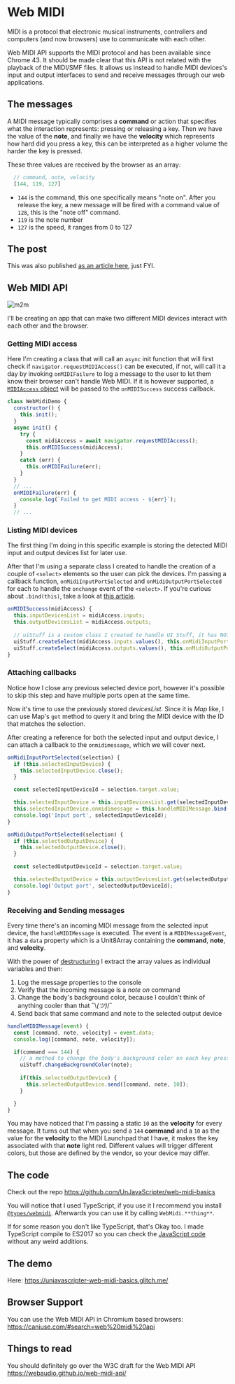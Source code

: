 # Web MIDI

MIDI is a protocol that electronic musical instruments, controllers and computers (and now browsers) use to communicate with each other.

Web MIDI API supports the MIDI protocol and has been available since Chrome 43. It should be made clear that this API is not related with the playback of the MIDI/SMF files. It allows us instead to handle MIDI devices's input and output interfaces to send and receive messages through our web applications.

## The messages
A MIDI message typically comprises a **command** or action that specifies what the interaction represents: pressing or releasing a key. Then we have the value of the **note**, and finally we have the **velocity** which represents how hard did you press a key, this can be interpreted as a higher volume the harder the key is pressed.

These three values are received by the browser as an array:

```js
  // command, note, velocity
  [144, 119, 127]
```

- `144` is the command, this one specifically means "note on". After you release the key, a new message will be fired with a command value of `128`, this is the "note off" command.
- `119` is the note number
- `127` is the speed, it ranges from 0 to 127

## The post

This was also published [as an article here](https://dev.to/unjavascripter/connecting-the-musical-world-to-the-web-using-the-web-midi-api-572p), just FYI.

## Web MIDI API

![m2m](https://user-images.githubusercontent.com/7959823/78785372-58879000-79a7-11ea-80c5-175ef62f9566.gif)

I'll be creating an app that can make two different MIDI devices interact with each other and the browser.

### Getting MIDI access

Here I'm creating a class that will call an `async` init function that will first check if `navigator.requestMIDIAccess()` can be executed, if not, will call it a day by invoking `onMIDIFailure` to log a message to the user to let them know their browser can't handle Web MIDI. If it is however supported, a [`MIDIAccess` object](https://developer.mozilla.org/en-US/docs/Web/API/MIDIAccess) will be passed to the `onMIDISuccess` success callback.

```js
class WebMidiDemo {
  constructor() {
    this.init();
  }
  async init() {
    try {
      const midiAccess = await navigator.requestMIDIAccess();
      this.onMIDISuccess(midiAccess);
    }
    catch (err) {
      this.onMIDIFailure(err);
    }
  }
  // ...
  onMIDIFailure(err) {
    console.log(`Failed to get MIDI access - ${err}`);
  }
  // ...
```

### Listing MIDI devices

The first thing I'm doing in this specific example is storing the detected MIDI input and output devices list for later use.

After that I'm using a separate class I created to handle the creation of a couple of `<select>` elements so the user can pick the devices. I'm passing a callback function, `onMidiInputPortSelected` and `onMidiOutputPortSelected` for each to handle the `onchange` event of the `<select>`. If you're curious about `.bind(this)`, take a look at [this article](https://developer.mozilla.org/en-US/docs/Web/JavaScript/Reference/Global_objects/Function/bind).

```js
onMIDISuccess(midiAccess) {
  this.inputDevicesList = midiAccess.inputs;
  this.outputDevicesList = midiAccess.outputs;
  
  // uiStuff is a custom class I created to handle UI Stuff, it has NOTHING to do with the Web MIDI API. I just wanted to keep things separate
  uiStuff.createSelect(midiAccess.inputs.values(), this.onMidiInputPortSelected.bind(this), '<Select an Input device>');
  uiStuff.createSelect(midiAccess.outputs.values(), this.onMidiOutputPortSelected.bind(this), '<Select an Output device>');
}
```


### Attaching callbacks

Notice how I close any previous selected device port, however it's possible to skip this step and have multiple ports open at the same time.

Now it's time to use the previously stored _devicesList_. Since it is _Map_ like, I can use Map's `get` method to query it and bring the MIDI device with the ID that matches the selection.

After creating a reference for both the selected input and output device, I can attach a callback to the `onmidimessage`, which we will cover next.

```js
onMidiInputPortSelected(selection) {
  if (this.selectedInputDevice) {
    this.selectedInputDevice.close();
  }

  const selectedInputDeviceId = selection.target.value;

  this.selectedInputDevice = this.inputDevicesList.get(selectedInputDeviceId);
  this.selectedInputDevice.onmidimessage = this.handleMIDIMessage.bind(this);
  console.log('Input port', selectedInputDeviceId);
}

onMidiOutputPortSelected(selection) {
  if (this.selectedOutputDevice) {
    this.selectedOutputDevice.close();
  }

  const selectedOutputDeviceId = selection.target.value;

  this.selectedOutputDevice = this.outputDevicesList.get(selectedOutputDeviceId);
  console.log('Output port', selectedOutputDeviceId);
}
```

### Receiving and Sending messages

Every time there's an incoming MIDI message from the selected input device, the `handleMIDIMessage` is executed. The event is a `MIDIMessageEvent`, it has a `data` property which is a Unit8Array containing the **command**, **note**, and **velocity**.

With the power of [destructuring](https://developer.mozilla.org/en-US/docs/Web/JavaScript/Reference/Operators/Destructuring_assignment) I extract the array values as individual variables and then:

1. Log the message properties to the console
1. Verify that the incoming message is a _note on_ command
1. Change the body's background color, because I couldn't think of anything cooler than that ¯\\_(ツ)_/¯
1. Send back that same command and note to the selected output device

```js
handleMIDIMessage(event) {
  const [command, note, velocity] = event.data;
  console.log([command, note, velocity]);

  if(command === 144) {
    // a method to change the body's background color on each key press, not related to Web MIDI
    uiStuff.changeBackgroundColor(note);
  
    if(this.selectedOutputDevice) {
      this.selectedOutputDevice.send([command, note, 10]);
    }

  }
}
```

You may have noticed that I'm passing a static `10` as the **velocity** for every message. It turns out that when you send a `144` **command** and a `10` as the value for the **velocity** to the MIDI Launchpad that I have, it makes the key associated with that **note** light red. Different values will trigger different colors, but those are defined by the vendor, so your device may differ.


## The code

Check out the repo https://github.com/UnJavaScripter/web-midi-basics

You will notice that I used TypeScript, if you use it I recommend you install [`@types/webmidi`](https://www.npmjs.com/package/@types/webmidi). Afterwards you can use it by calling `WebMidi.**thing**`.

If for some reason you don't like TypeScript, that's Okay too. I made TypeScript compile to ES2017 so you can check the [JavaScript code](https://github.com/UnJavaScripter/web-midi-basics/blob/master/dist/app.js) without any weird additions.


## The demo

Here: https://unjavascripter-web-midi-basics.glitch.me/

## Browser Support

You can use the Web MIDI API in Chromium based browsers: https://caniuse.com/#search=web%20midi%20api

## Things to read
You should definitely go over the W3C draft for the Web MIDI API https://webaudio.github.io/web-midi-api/

